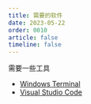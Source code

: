 ```yaml
---
title: 需要的软件
date: 2023-05-22
order: 0010
article: false
timeline: false
---
```


需要一些工具

<!-- more -->

- [Windows Terminal](https://github.com/microsoft/terminal)
- [Visual Studio Code](https://code.visualstudio.com)
